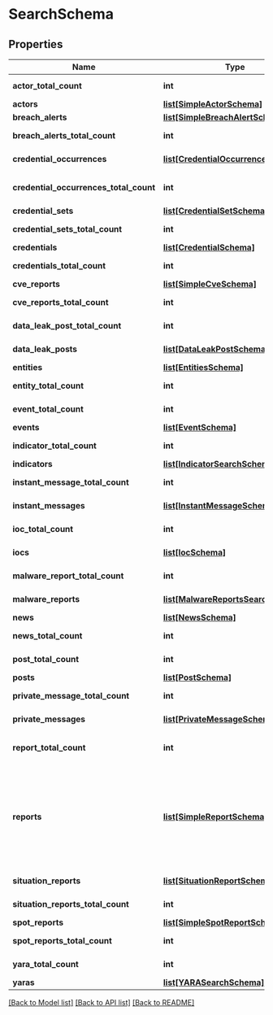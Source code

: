 # SearchSchema


## Properties
Name | Type | Description | Notes
------------ | ------------- | ------------- | -------------
**actor_total_count** | **int** | Total count of matched actors. | [optional] 
**actors** | [**list[SimpleActorSchema]**](SimpleActorSchema.md) | List of [Actors](#tag/Actors/paths/~1actors/get). | [optional] 
**breach_alerts** | [**list[SimpleBreachAlertSchema]**](SimpleBreachAlertSchema.md) | List of [Breach Alerts](#tag/Reports/paths/~1breachAlerts/get). | [optional] 
**breach_alerts_total_count** | **int** | Total count of matched breach alerts. | [optional] 
**credential_occurrences** | [**list[CredentialOccurrenceSchema]**](CredentialOccurrenceSchema.md) | List of [Credential occurrences](#tag/Credentials/paths/~1credentials~1occurrences/get). | [optional] 
**credential_occurrences_total_count** | **int** | Total count of matched credentials occurrences. | [optional] 
**credential_sets** | [**list[CredentialSetSchema]**](CredentialSetSchema.md) | List of [Credential sets](#tag/Credentials/paths/~1credentialSets/get). | [optional] 
**credential_sets_total_count** | **int** | Total count of matched credential sets. | [optional] 
**credentials** | [**list[CredentialSchema]**](CredentialSchema.md) | List of [Credentials](#tag/Credentials/paths/~1credentials/get). | [optional] 
**credentials_total_count** | **int** | Total count of matched credentials. | [optional] 
**cve_reports** | [**list[SimpleCveSchema]**](SimpleCveSchema.md) | List of [Cve Reports](#tag/Vulnerabilities/paths/~1cve~1reports/get). | [optional] 
**cve_reports_total_count** | **int** | Total count of matched vulnerability reports. | [optional] 
**data_leak_post_total_count** | **int** | Total count of matched data leak posts. | [optional] 
**data_leak_posts** | [**list[DataLeakPostSchema]**](DataLeakPostSchema.md) | List of [Data Leak Blogs](#tag/Data-Leak-Blogs/paths/~1dataleak~1posts/get). | [optional] 
**entities** | [**list[EntitiesSchema]**](EntitiesSchema.md) | List of [Entities](#tag/Entities/paths/~1entities/get). | [optional] 
**entity_total_count** | **int** | Total count of matched entities. | [optional] 
**event_total_count** | **int** | Total count of matched events. | [optional] 
**events** | [**list[EventSchema]**](EventSchema.md) | List of [Events](#tag/Events/paths/~1events/get). | [optional] 
**indicator_total_count** | **int** | Total count of matched indicators. | [optional] 
**indicators** | [**list[IndicatorSearchSchema]**](IndicatorSearchSchema.md) | List of [Indicators](#tag/Indicators/paths/~1indicators/get). | [optional] 
**instant_message_total_count** | **int** | Total count of matched instant messages. | [optional] 
**instant_messages** | [**list[InstantMessageSchema]**](InstantMessageSchema.md) | List of [Instant Messages](#tag/Messaging-Services/paths/~1messagingServices~1instantMessages/get). | [optional] 
**ioc_total_count** | **int** | Total count of matched IOCs. | [optional] 
**iocs** | [**list[IocSchema]**](IocSchema.md) | List of [Indicators of compromise](#tag/Indicators/paths/~1indicators/get). | [optional] 
**malware_report_total_count** | **int** | Total count of matched malware reports. | [optional] 
**malware_reports** | [**list[MalwareReportsSearchSchema]**](MalwareReportsSearchSchema.md) | List of [Malware Reports](#tag/Malware/paths/~1malwareReports/get). | [optional] 
**news** | [**list[NewsSchema]**](NewsSchema.md) | List of [News](#tag/News/paths/~1news/get). | [optional] 
**news_total_count** | **int** | Total count of matched news. | [optional] 
**post_total_count** | **int** | Total count of matched posts. | [optional] 
**posts** | [**list[PostSchema]**](PostSchema.md) | List of [Posts](#tag/Forums/paths/~1posts/get). | [optional] 
**private_message_total_count** | **int** | Total count of matched private messages. | [optional] 
**private_messages** | [**list[PrivateMessageSchema]**](PrivateMessageSchema.md) | List of [PrivateMessages](#tag/Forums/paths/~1privateMessages/get). | [optional] 
**report_total_count** | **int** | Total count of matched information or fintel reports. | [optional] 
**reports** | [**list[SimpleReportSchema]**](SimpleReportSchema.md) | List of [Information Reports] or [Fintel Reports]() ordered by creation time descending.  In version 1.3.0 reports also include new field &#x60;actorSubjectOfReport&#x60; with actors, mentioned in report subject. | [optional] 
**situation_reports** | [**list[SituationReportSchema]**](SituationReportSchema.md) | List of [Situation Reports](#tag/Global-Search/paths/~1search/get). | [optional] 
**situation_reports_total_count** | **int** | Total count of matched situation reports. | [optional] 
**spot_reports** | [**list[SimpleSpotReportSchema]**](SimpleSpotReportSchema.md) | List of [Spot Reports](#tag/Reports/paths/~1spotReports/get). | [optional] 
**spot_reports_total_count** | **int** | Total count of matched spot reports. | [optional] 
**yara_total_count** | **int** | Total count of matched yaras. | [optional] 
**yaras** | [**list[YARASearchSchema]**](YARASearchSchema.md) | List of [YARA](#tag/YARA/paths/~1yara/get). | [optional] 

[[Back to Model list]](../README.md#documentation-for-models) [[Back to API list]](../README.md#documentation-for-api-endpoints) [[Back to README]](../README.md)


